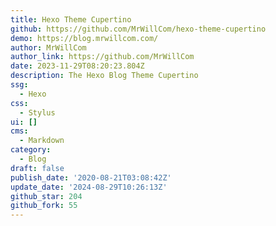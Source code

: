 ```yaml
---
title: Hexo Theme Cupertino
github: https://github.com/MrWillCom/hexo-theme-cupertino
demo: https://blog.mrwillcom.com/
author: MrWillCom
author_link: https://github.com/MrWillCom
date: 2023-11-29T08:20:23.804Z
description: The Hexo Blog Theme Cupertino
ssg:
  - Hexo
css:
  - Stylus
ui: []
cms:
  - Markdown
category:
  - Blog
draft: false
publish_date: '2020-08-21T03:08:42Z'
update_date: '2024-08-29T10:26:13Z'
github_star: 204
github_fork: 55
---
```

